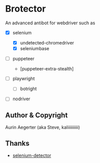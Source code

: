 # Brotector


An advanced antibot for webdriver such as 
- [x] selenium
  - [x] undetected-chromedriver
  - [x] seleniumbase
- [ ] puppeteer
  - [puppeteer-extra-stealth]
- [ ] playwright
  - [ ] botright
- [ ] nodriver


## Author & Copyright

Aurin Aegerter (aka Steve, kaliiiiiiiiii)

## Thanks
- [selenium-detector](https://github.com/HMaker/HMaker.github.io/tree/master/selenium-detector)
